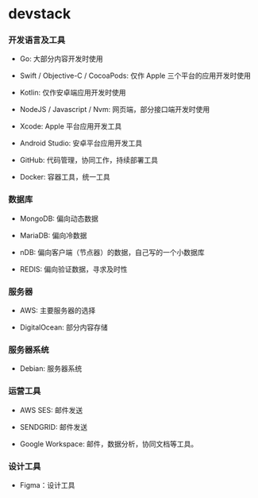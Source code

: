 # devstack

### 开发语言及工具

- Go: 大部分内容开发时使用

- Swift / Objective-C / CocoaPods: 仅作 Apple 三个平台的应用开发时使用

- Kotlin: 仅作安卓端应用开发时使用

- NodeJS / Javascript / Nvm: 网页端，部分接口端开发时使用

- Xcode: Apple 平台应用开发工具

- Android Studio: 安卓平台应用开发工具

- GitHub: 代码管理，协同工作，持续部署工具

- Docker: 容器工具，统一工具

### 数据库

- MongoDB: 偏向动态数据

- MariaDB: 偏向冷数据

- nDB: 偏向客户端（节点器）的数据，自己写的一个小数据库

- REDIS: 偏向验证数据，寻求及时性

### 服务器

- AWS: 主要服务器的选择

- DigitalOcean: 部分内容存储

### 服务器系统

- Debian: 服务器系统

### 运营工具

- AWS SES: 邮件发送

- SENDGRID: 邮件发送

- Google Workspace: 邮件，数据分析，协同文档等工具。

### 设计工具

- Figma：设计工具
